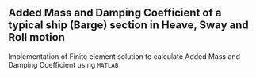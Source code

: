 ## Added Mass and Damping Coefficient of a typical ship (Barge) section in Heave, Sway and Roll motion
Implementation of Finite element solution to calculate Added Mass and Damping Coefficient using `MATLAB`
